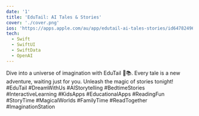 ```yaml
---
date: '1'
title: 'EduTail: AI Tales & Stories'
cover: './cover.png'
ios: 'https://apps.apple.com/au/app/edutail-ai-tales-stories/id6478249621'
tech:
  - Swift
  - SwiftUI
  - SwiftData
  - OpenAI
---
```


Dive into a universe of imagination with EduTail 🌠📚. Every tale is a new adventure, waiting just for you. Unleash the magic of stories tonight! 
#EduTail #DreamWithUs #AIStorytelling #BedtimeStories #InteractiveLearning #KidsApps #EducationalApps #ReadingFun #StoryTime #MagicalWorlds #FamilyTime #ReadTogether #ImaginationStation